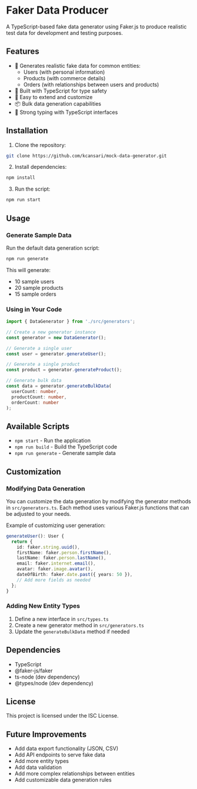 # Faker Data Producer

A TypeScript-based fake data generator using Faker.js to produce realistic test data for development and testing purposes.

## Features

- 🎯 Generates realistic fake data for common entities:
  - Users (with personal information)
  - Products (with commerce details)
  - Orders (with relationships between users and products)
- 🔧 Built with TypeScript for type safety
- 🚀 Easy to extend and customize
- 📦 Bulk data generation capabilities
- 💪 Strong typing with TypeScript interfaces

## Installation

1. Clone the repository:
```bash
git clone https://github.com/kcansari/mock-data-generator.git
```

2. Install dependencies:
```bash
npm install
```

3. Run the script:
```bash
npm run start
```

## Usage

### Generate Sample Data

Run the default data generation script:

```bash
npm run generate
```

This will generate:
- 10 sample users
- 20 sample products
- 15 sample orders

### Using in Your Code

```typescript
import { DataGenerator } from './src/generators';

// Create a new generator instance
const generator = new DataGenerator();

// Generate a single user
const user = generator.generateUser();

// Generate a single product
const product = generator.generateProduct();

// Generate bulk data
const data = generator.generateBulkData(
  userCount: number,
  productCount: number,
  orderCount: number
);
```

## Available Scripts

- `npm start` - Run the application
- `npm run build` - Build the TypeScript code
- `npm run generate` - Generate sample data

## Customization

### Modifying Data Generation

You can customize the data generation by modifying the generator methods in `src/generators.ts`. Each method uses various Faker.js functions that can be adjusted to your needs.

Example of customizing user generation:

```typescript
generateUser(): User {
  return {
    id: faker.string.uuid(),
    firstName: faker.person.firstName(),
    lastName: faker.person.lastName(),
    email: faker.internet.email(),
    avatar: faker.image.avatar(),
    dateOfBirth: faker.date.past({ years: 50 }),
    // Add more fields as needed
  };
}
```

### Adding New Entity Types

1. Define a new interface in `src/types.ts`
2. Create a new generator method in `src/generators.ts`
3. Update the `generateBulkData` method if needed

## Dependencies

- TypeScript
- @faker-js/faker
- ts-node (dev dependency)
- @types/node (dev dependency)


## License

This project is licensed under the ISC License.

## Future Improvements

- Add data export functionality (JSON, CSV)
- Add API endpoints to serve fake data
- Add more entity types
- Add data validation
- Add more complex relationships between entities
- Add customizable data generation rules
